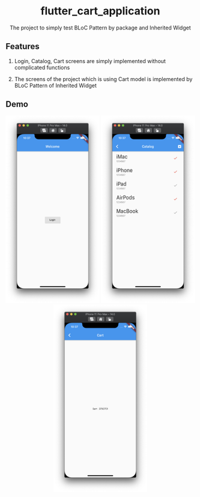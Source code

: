 <h1 align="center">flutter_cart_application</h1>
<div align="center">
    The project to simply test BLoC Pattern by package and Inherited Widget
</div>

## Features

1. Login, Catalog, Cart screens are simply implemented without complicated functions

2. The screens of the project which is using Cart model is implemented by BLoC Pattern of Inherited Widget

## Demo

<div stlye="display:flex" align="center">
    <img src="images/1.png" alt="1" width="250">
    <img src="images/2.png" alt="2" width="250">
    <img src="images/3.png" alt="3" width="250">
</div>
